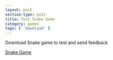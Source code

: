 ```yaml
---
layout: post
section-type: post
title: Test Snake Game
category: games
tags: [ 'download' ]
---
```


Download Snake game to test and send feedback

<a href="./Snake-1.0.zip">Snake Game</a>
